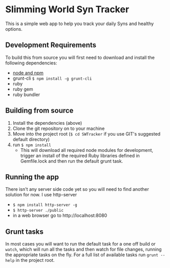 # Slimming World Syn Tracker

This is a simple web app to help you track your daily Syns and healthy options.


## Development Requirements

To build this from source you will first need to download and install the following dependencies:
- [node and npm](http://nodejs.org)
- grunt-cli
	`$ npm install -g grunt-cli`
- ruby
- ruby gem
- ruby bundler


## Building from source

1. Install the dependencies (above)
1. Clone the git repository on to your machine
1. Move into the project root (`$ cd SWTracker` if you use GIT's suggested default directory)
1. run `$ npm install`
    - This will download all required node modules for development, trigger an install of the required Ruby libraries defined in Gemfile.lock and then run the default grunt task.

## Running the app

There isn't any server side code yet so you will need to find another solution for now. I use http-server
- `$ npm install http-server -g`
- `$ http-server ./public`
- in a web browser go to http://localhost:8080


## Grunt tasks

In most cases you will want to run the default task for a one off build or `watch`, which will run all the tasks and then watch for file changes, running the appropriate tasks on the fly. For a full list of available tasks run `grunt --help` in the project root.

